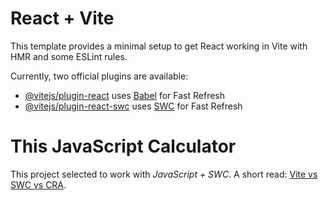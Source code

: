 # React + Vite

This template provides a minimal setup to get React working in Vite with HMR and some ESLint rules.

Currently, two official plugins are available:

- [@vitejs/plugin-react](https://github.com/vitejs/vite-plugin-react/blob/main/packages/plugin-react/README.md) uses [Babel](https://babeljs.io/) for Fast Refresh
- [@vitejs/plugin-react-swc](https://github.com/vitejs/vite-plugin-react-swc) uses [SWC](https://swc.rs/) for Fast Refresh




# This JavaScript Calculator

This project selected to work with *JavaScript + SWC*.
A short read: [Vite vs SWC vs CRA](https://medium.com/lyonas/vite-vs-swc-vs-webpack-a-performance-comparison-for-react-applications-1384553c659d).